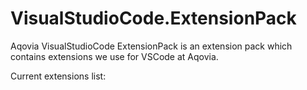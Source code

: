 # VisualStudioCode.ExtensionPack

Aqovia VisualStudioCode ExtensionPack is an extension pack which contains extensions we use for VSCode at Aqovia.

Current extensions list:
<!-- EXTENSION_PACK_START -->

<!-- EXTENSION_PACK_END -->

